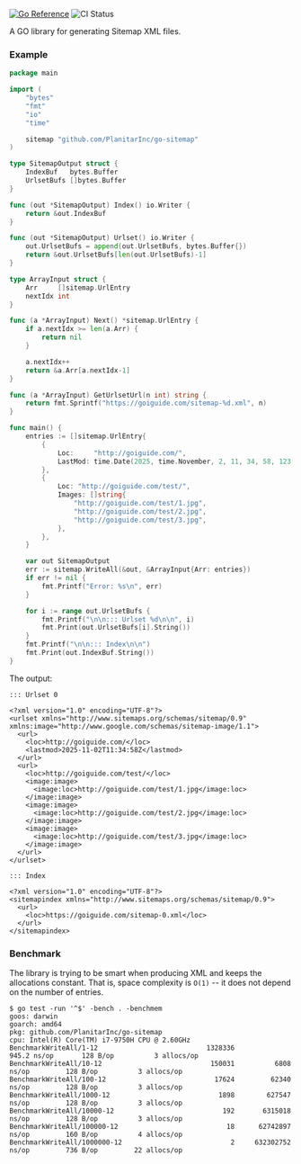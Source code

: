 [![Go Reference](https://pkg.go.dev/badge/github.com/PlanitarInc/go-sitemap.svg)](https://pkg.go.dev/github.com/PlanitarInc/go-sitemap)
![CI Status](https://github.com/PlanitarInc/go-sitemap/actions/workflows/ci-flow.yml/badge.svg?branch=master)

A GO library for generating Sitemap XML files.

### Example

<!-- GO Playground: https://play.golang.org/p/PTYJXlJt8ep -->

```go
package main

import (
	"bytes"
	"fmt"
	"io"
	"time"

	sitemap "github.com/PlanitarInc/go-sitemap"
)

type SitemapOutput struct {
	IndexBuf   bytes.Buffer
	UrlsetBufs []bytes.Buffer
}

func (out *SitemapOutput) Index() io.Writer {
	return &out.IndexBuf
}

func (out *SitemapOutput) Urlset() io.Writer {
	out.UrlsetBufs = append(out.UrlsetBufs, bytes.Buffer{})
	return &out.UrlsetBufs[len(out.UrlsetBufs)-1]
}

type ArrayInput struct {
	Arr     []sitemap.UrlEntry
	nextIdx int
}

func (a *ArrayInput) Next() *sitemap.UrlEntry {
	if a.nextIdx >= len(a.Arr) {
		return nil
	}

	a.nextIdx++
	return &a.Arr[a.nextIdx-1]
}

func (a *ArrayInput) GetUrlsetUrl(n int) string {
	return fmt.Sprintf("https://goiguide.com/sitemap-%d.xml", n)
}

func main() {
	entries := []sitemap.UrlEntry{
		{
			Loc:     "http://goiguide.com/",
			LastMod: time.Date(2025, time.November, 2, 11, 34, 58, 123, time.UTC),
		},
		{
			Loc: "http://goiguide.com/test/",
			Images: []string{
				"http://goiguide.com/test/1.jpg",
				"http://goiguide.com/test/2.jpg",
				"http://goiguide.com/test/3.jpg",
			},
		},
	}

	var out SitemapOutput
	err := sitemap.WriteAll(&out, &ArrayInput{Arr: entries})
	if err != nil {
		fmt.Printf("Error: %s\n", err)
	}

	for i := range out.UrlsetBufs {
		fmt.Printf("\n\n::: Urlset %d\n\n", i)
		fmt.Print(out.UrlsetBufs[i].String())
	}
	fmt.Printf("\n\n::: Index\n\n")
	fmt.Print(out.IndexBuf.String())
}
```

The output:

```
::: Urlset 0

<?xml version="1.0" encoding="UTF-8"?>
<urlset xmlns="http://www.sitemaps.org/schemas/sitemap/0.9" xmlns:image="http://www.google.com/schemas/sitemap-image/1.1">
  <url>
    <loc>http://goiguide.com/</loc>
    <lastmod>2025-11-02T11:34:58Z</lastmod>
  </url>
  <url>
    <loc>http://goiguide.com/test/</loc>
    <image:image>
      <image:loc>http://goiguide.com/test/1.jpg</image:loc>
    </image:image>
    <image:image>
      <image:loc>http://goiguide.com/test/2.jpg</image:loc>
    </image:image>
    <image:image>
      <image:loc>http://goiguide.com/test/3.jpg</image:loc>
    </image:image>
  </url>
</urlset>

::: Index

<?xml version="1.0" encoding="UTF-8"?>
<sitemapindex xmlns="http://www.sitemaps.org/schemas/sitemap/0.9">
  <url>
    <loc>https://goiguide.com/sitemap-0.xml</loc>
  </url>
</sitemapindex>
```

### Benchmark

The library is trying to be smart when producing XML and keeps the allocations
constant. That is, space complexity is `O(1)` -- it does not depend on the
number of entries.

```
$ go test -run '^$' -bench . -benchmem
goos: darwin
goarch: amd64
pkg: github.com/PlanitarInc/go-sitemap
cpu: Intel(R) Core(TM) i7-9750H CPU @ 2.60GHz
BenchmarkWriteAll/1-12                      	 1328336	       945.2 ns/op	     128 B/op	       3 allocs/op
BenchmarkWriteAll/10-12                     	  150031	      6808 ns/op	     128 B/op	       3 allocs/op
BenchmarkWriteAll/100-12                    	   17624	     62340 ns/op	     128 B/op	       3 allocs/op
BenchmarkWriteAll/1000-12                   	    1898	    627547 ns/op	     128 B/op	       3 allocs/op
BenchmarkWriteAll/10000-12                  	     192	   6315018 ns/op	     128 B/op	       3 allocs/op
BenchmarkWriteAll/100000-12                 	      18	  62742897 ns/op	     160 B/op	       4 allocs/op
BenchmarkWriteAll/1000000-12                	       2	 632302752 ns/op	     736 B/op	      22 allocs/op
```
